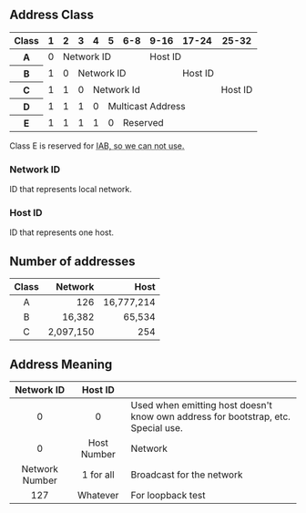 ## Address Class

<table>
  <thead>
    <tr>
      <th>Class</th>
      <th>1</th>
      <th>2</th>
      <th>3</th>
      <th>4</th>
      <th>5</th>
      <th>6-8</th>
      <th>9-16</th>
      <th>17-24</th>
      <th>25-32</th>
    </tr>
  </thead>
  <tbody>
    <tr>
      <th>A</th>
      <td>0</td>
      <td colspan="5">Network ID</td>
      <td colspan="3">Host ID</td>
    </tr>
    <tr>
      <th>B</th>
      <td>1</td>
      <td>0</td>
      <td colspan="5">Network ID</td>
      <td colspan="2">Host ID</td>
    </tr>
    <tr>
      <th>C</th>
      <td>1</td>
      <td>1</td>
      <td>0</td>
      <td colspan="5">Network Id</td>
      <td>Host ID</td>
    </tr>
    <tr>
      <th>D</th>
      <td>1</td>
      <td>1</td>
      <td>1</td>
      <td>0</td>
      <td colspan="5">Multicast Address</td>
    </tr>
    <tr>
      <th>E</th>
      <td>1</td>
      <td>1</td>
      <td>1</td>
      <td>1</td>
      <td>0</td>
      <td colspan="4">Reserved</td>
    </tr>
  </tbody>
</table>

Class E is reserved for <abbr title="Internet Activities Board">IAB<abbr>, so we can not use.
  
### Network ID

ID that represents local network.

### Host ID

ID that represents one host.

## Number of addresses

| Class | Network | Host |
|:-:|--:|--:|
| A | 126 |16,777,214 |
| B | 16,382 | 65,534 |
| C | 2,097,150 | 254 |

## Address Meaning

| Network ID | Host ID | |
|:-:|:-:|:--|
| 0 | 0 | Used when emitting host doesn't know own address for bootstrap, etc. Special use. |
| 0 | Host Number | Network |
| Network Number | 1 for all | Broadcast for the network |
| 127 | Whatever | For loopback test |
